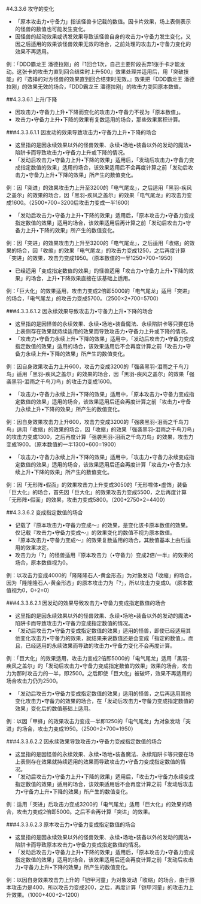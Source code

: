 #4.3.3.6        攻守的变化
* 「原本攻击力•守备力」指该怪兽卡记载的数值。因卡片效果，场上表侧表示的怪兽的数值也可能发生变化。
* 因怪兽的起动效果或诱发效果导致该怪兽自身的攻击力•守备力发生变化，又因之后适用的效果该怪兽效果无效的场合，之前处理的攻击力•守备力变化的效果不再适用。

例：「DDD霸龙王 潘德拉刚」的『1回合1次，自己主要阶段丢弃1张手卡才能发动。这张卡的攻击力直到回合结束时上升500』效果处理并适用后，用「突破技能」的『选择的对方怪兽的效果直到回合结束时无效。』效果把「DDD霸龙王 潘德拉刚」的效果无效的场合，「DDD霸龙王 潘德拉刚」的攻击力变回原本数值。

##4.3.3.6.1        上升/下降
* 因攻击力•守备力上升•下降而变化的攻击力•守备力不视为「原本数值」。
* 攻击力•守备力上升•下降的效果有复数适用的场合，那些效果累积计算。

###4.3.3.6.1.1        因发动的效果导致攻击力•守备力上升•下降的场合
* 这里指的是因永续效果以外的怪兽效果、永续•场地•装备以外的发动的魔法•陷阱卡而导致攻击力•守备力上升或下降的情况。
* 「发动后攻击力•守备力上升•下降的效果」适用后，「发动后攻击力•守备力变成指定数值的效果」适用的场合，该效果适用后不会再度计算之前「发动后攻击力•守备力上升•下降的效果」所产生的数值变化。

例：因「突进」的效果攻击力上升至3200的「电气尾龙」，之后适用「黑羽-疾风之盖尔」的效果的场合，因「黑羽-疾风之盖尔」的效果「电气尾龙」的攻击力变成1600。（2500+700=3200后攻击力变成一半1600）
* 「发动后攻击力•守备力上升•下降的效果」适用后，「原本攻击力•守备力变成指定数值的效果」适用的场合，该效果适用后再计算之前「发动后攻击力•守备力上升•下降的效果」所产生的数值变化。

例：因「突进」的效果攻击力上升至3200的「电气尾龙」，之后适用「收缩」的效果的场合，因「收缩」的效果「电气尾龙」的攻击力变成1250，之后再度计算「突进」的效果，攻击力变成1950。（原本数值的一半1250+700=1950）
* 已经适用「变成指定数值的效果」的怪兽适用「攻击力•守备力上升•下降的效果」的场合，上升•下降效果直接在该基础上适用。

例：「巨大化」的效果适用，攻击力变成2倍即5000的「电气尾龙」适用「突进」的场合，「电气尾龙」的攻击力变成5700。（2500×2+700=5700）

###4.3.3.6.1.2        因永续效果导致攻击力•守备力上升•下降的场合
* 这里指的是因怪兽的永续效果、永续•场地•装备魔法、永续陷阱卡等只要在场上表侧存在效果就持续适用的效果而导致攻击力•守备力上升或下降的情况。
* 「攻击力•守备力永续上升•下降的效果」适用中，「发动后攻击力•守备力变成指定数值的效果」适用的场合，该效果适用后不会再度计算之前「攻击力•守备力永续上升•下降的效果」所产生的数值变化。

例：因自身效果攻击力上升600，攻击力变成3200的「强袭黑羽-泪雨之千鸟刀鸟」适用「黑羽-疾风之盖尔」的效果的场合，因「黑羽-疾风之盖尔」的效果「强袭黑羽-泪雨之千鸟刀鸟」的攻击力变成1600。
* 「攻击力•守备力永续上升•下降的效果」适用中，「原本攻击力•守备力变成指定数值的效果」适用的场合，该效果适用后还会再度计算之前「攻击力•守备力永续上升•下降的效果」所产生的数值变化。

例：因自身效果攻击力上升600，攻击力变成3200的「强袭黑羽-泪雨之千鸟刀鸟」适用「收缩」的效果的场合，因「收缩」的效果「强袭黑羽-泪雨之千鸟刀鸟」的攻击力变成1300，之后再度计算「强袭黑羽-泪雨之千鸟刀鸟」的效果，攻击力变成1900。（原本数值的一半1300+600=1900）
* 「攻击力•守备力永续上升•下降的效果」适用中，「攻击力•守备力永续变成指定数值的效果」适用的场合，该效果适用后还会再度计算「攻击力•守备力永续上升•下降的效果」所产生的数值变化。

例：因「无形阵•假面」的效果攻击力上升变成3050的「无形噬体•虚饰」装备「巨大化」的场合，首先因「巨大化」的效果攻击力变成5500，之后再度计算「无形阵•假面」的效果，攻击力变成5800。（200+2750×2=4400）

##4.3.3.6.2        变成指定数值的场合
* 记载了『原本攻击力•守备力变成～』的效果，是变化该卡原本数值的效果。仅记载『攻击力•守备力变成～』的效果变化的数值不视为原本数值。
* 『原本攻击力•守备力变成～』的效果复数适用的场合，其数值基本上由后适用的效果决定。
* 攻击力为「?」的怪兽适用『原本攻击力（•守备力）变成2倍/一半』的效果的场合，原本数值视为0。

例：以攻击力变成4000的「隆隆隆石人-黄金形态」为对象发动「收缩」的场合，因为「隆隆隆石人-黄金形态」的原本攻击力为「?」，所以攻击力变成0。（原本数值视为0，0÷2=0）

###4.3.3.6.2.1        因发动的效果导致攻击力•守备力变成指定数值的场合
* 这里指的是因永续效果以外的怪兽效果、永续•场地•装备以外的发动的魔法•陷阱卡而导致攻击力•守备力变成指定数值的情况。
* 「发动后攻击力•守备力变成指定数值的效果」适用的怪兽，即使已经适用其他变化攻击力•守备力的效果，就结果来说数值还是会变成「指定的数值」。而且，已经适用的永续效果而导致的攻击力•守备力变化不会再度计算。

例：「巨大化」的效果适用，攻击力变成2倍即5000的「电气尾龙」适用「黑羽-疾风之盖尔」的「发动后攻击力•守备力变成指定数值的效果」效果的场合，攻击力为那时攻击力的一半，即2500。之后即使「巨大化」被破坏，效果不再适用的场合攻击力仍为2500。
* 「发动后攻击力•守备力变成指定数值的效果」适用的怪兽，之后再适用其他变化攻击力•守备力的效果的场合，在「发动后攻击力•守备力变成指定数值的效果」变化后的数值基础上适用。

例：以因「甲蜂」的效果攻击力变成一半即1250的「电气尾龙」为对象发动「突进」的场合，攻击力变成1950。（2500÷2+700=1950）

###4.3.3.6.2.2        因永续效果导致攻击力•守备力变成指定数值的场合
* 这里指的是因怪兽的永续效果、永续•场地•装备魔法、永续陷阱卡等只要在场上表侧存在效果就持续适用的效果而导致攻击力•守备力变成指定数值的情况。
* 「发动后攻击力•守备力上升•下降的效果」适用后，「攻击力•守备力永续变成指定数值的效果」适用的场合，该效果适用后不会再度计算之前「发动后攻击力•守备力上升•下降的效果」所产生的数值变化。

例：适用「突进」后攻击力变成3200的「电气尾龙」适用「巨大化」的效果的场合，攻击力变成2倍即5000。之后不会再计算「突进」的效果。

###4.3.3.6.2.3        原本攻击力•守备力变成指定数值的场合
* 这里指的是因永续效果以外的怪兽效果、永续•场地•装备以外的发动的魔法•陷阱卡而导致原本攻击力•守备力变成指定数值的情况。
* 「发动后攻击力•守备力上升•下降的效果」适用后，「原本攻击力•守备力变成指定数值的效果」适用的场合，该效果适用后还会再度计算之前「发动后攻击力•守备力上升•下降的效果」所产生的数值变化。

例：以因自身效果攻击力上升的「铠甲河童」为对象发动「收缩」的场合，由于原本攻击力是400，所以攻击力变成200，之后，再度计算「铠甲河童」的攻击力上升效果。（1000+400÷2=1200）
